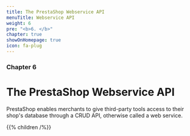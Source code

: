 ```yaml
---
title: The PrestaShop Webservice API
menuTitle: Webservice API
weight: 6
pre: "<b>6. </b>"
chapter: true
showOnHomepage: true
icon: fa-plug
---
```


### Chapter 6

# The PrestaShop Webservice API

PrestaShop enables merchants to give third-party tools access to their shop's database through a CRUD API, otherwise called a web service.

{{% children /%}}
